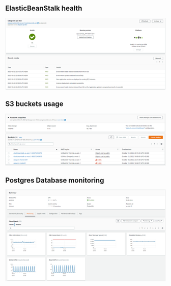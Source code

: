 ## ElasticBeanStalk health
![ElasticBeanStalk health](https://github.com/HusseinSamy/Nano-degree-graduation-project/blob/Hussein/Screenshots/Elasticbeanstalk%20-health.PNG)

## S3 buckets usage

![S3 buckets usage](https://github.com/HusseinSamy/Nano-degree-graduation-project/blob/Hussein/Screenshots/S3-buckets.PNG)

## Postgres Database monitoring

![Postgres Database monitoring](https://github.com/HusseinSamy/Nano-degree-graduation-project/blob/Hussein/Screenshots/RDS-monitor.PNG)
